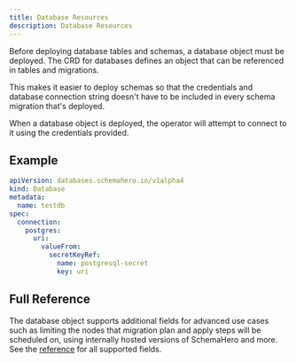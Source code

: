 ```yaml
---
title: Database Resources
description: Database Resources
---
```


Before deploying database tables and schemas, a database object must be deployed. 
The CRD for databases defines an object that can be referenced in tables and migrations.

This makes it easier to deploy schemas so that the credentials and database connection string doesn't have to be included in every schema migration that's deployed.

When a database object is deployed, the operator will attempt to connect to it using the credentials provided.

## Example

```yaml
apiVersion: databases.schemahero.io/v1alpha4
kind: Database
metadata:
  name: testdb
spec:
  connection:
    postgres:
      uri:
        valueFrom:
          secretKeyRef:
            name: postgresql-secret
            key: uri
```

## Full Reference

The database object supports additional fields for advanced use cases such as limiting the nodes that migration plan and apply steps will be scheduled on, using internally hosted versions of SchemaHero and more.
See the [reference](https://schemahero.io/reference/v1alpha4/database) for all supported fields.